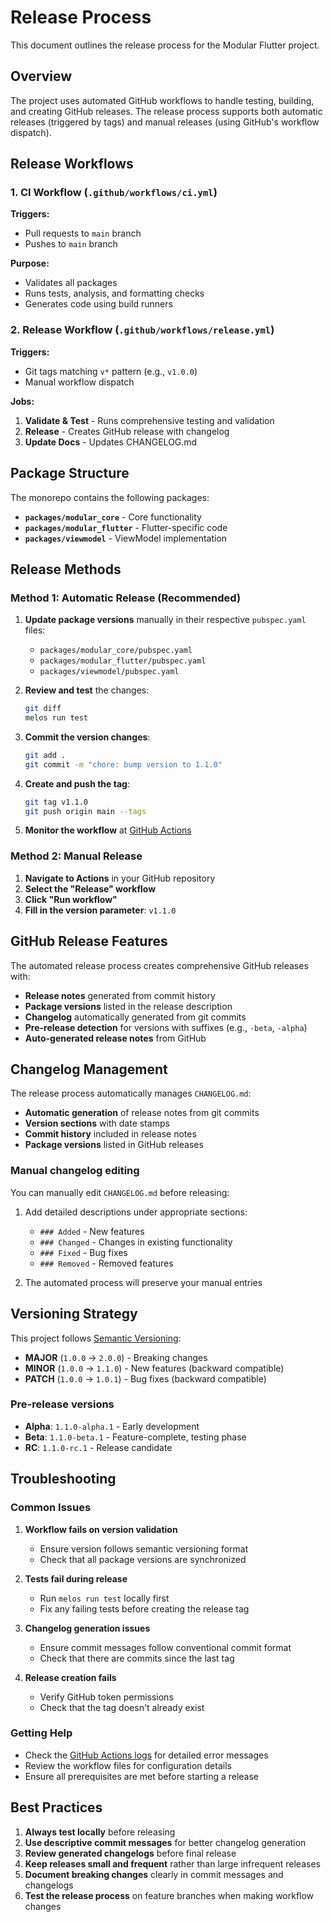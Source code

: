 # Release Process

This document outlines the release process for the Modular Flutter project.

## Overview

The project uses automated GitHub workflows to handle testing, building, and creating GitHub releases. The release process supports both automatic releases (triggered by tags) and manual releases (using GitHub's workflow dispatch).

## Release Workflows

### 1. CI Workflow (`.github/workflows/ci.yml`)

**Triggers:**

- Pull requests to `main` branch
- Pushes to `main` branch

**Purpose:**

- Validates all packages
- Runs tests, analysis, and formatting checks
- Generates code using build runners

### 2. Release Workflow (`.github/workflows/release.yml`)

**Triggers:**

- Git tags matching `v*` pattern (e.g., `v1.0.0`)
- Manual workflow dispatch

**Jobs:**

1. **Validate & Test** - Runs comprehensive testing and validation
2. **Release** - Creates GitHub release with changelog
3. **Update Docs** - Updates CHANGELOG.md

## Package Structure

The monorepo contains the following packages:

- **`packages/modular_core`** - Core functionality
- **`packages/modular_flutter`** - Flutter-specific code
- **`packages/viewmodel`** - ViewModel implementation

## Release Methods

### Method 1: Automatic Release (Recommended)

1. **Update package versions** manually in their respective `pubspec.yaml` files:
   - `packages/modular_core/pubspec.yaml`
   - `packages/modular_flutter/pubspec.yaml`
   - `packages/viewmodel/pubspec.yaml`

2. **Review and test** the changes:

   ```bash
   git diff
   melos run test
   ```

3. **Commit the version changes**:

   ```bash
   git add .
   git commit -m "chore: bump version to 1.1.0"
   ```

4. **Create and push the tag**:

   ```bash
   git tag v1.1.0
   git push origin main --tags
   ```

5. **Monitor the workflow** at [GitHub Actions](../../actions)

### Method 2: Manual Release

1. **Navigate to Actions** in your GitHub repository
2. **Select the "Release" workflow**
3. **Click "Run workflow"**
4. **Fill in the version parameter**: `v1.1.0`



## GitHub Release Features

The automated release process creates comprehensive GitHub releases with:

- **Release notes** generated from commit history
- **Package versions** listed in the release description
- **Changelog** automatically generated from git commits
- **Pre-release detection** for versions with suffixes (e.g., `-beta`, `-alpha`)
- **Auto-generated release notes** from GitHub

## Changelog Management

The release process automatically manages `CHANGELOG.md`:

- **Automatic generation** of release notes from git commits
- **Version sections** with date stamps
- **Commit history** included in release notes
- **Package versions** listed in GitHub releases

### Manual changelog editing

You can manually edit `CHANGELOG.md` before releasing:

1. Add detailed descriptions under appropriate sections:

   - `### Added` - New features
   - `### Changed` - Changes in existing functionality
   - `### Fixed` - Bug fixes
   - `### Removed` - Removed features

2. The automated process will preserve your manual entries

## Versioning Strategy

This project follows [Semantic Versioning](https://semver.org/):

- **MAJOR** (`1.0.0` → `2.0.0`) - Breaking changes
- **MINOR** (`1.0.0` → `1.1.0`) - New features (backward compatible)
- **PATCH** (`1.0.0` → `1.0.1`) - Bug fixes (backward compatible)

### Pre-release versions

- **Alpha**: `1.1.0-alpha.1` - Early development
- **Beta**: `1.1.0-beta.1` - Feature-complete, testing phase
- **RC**: `1.1.0-rc.1` - Release candidate

## Troubleshooting

### Common Issues

1. **Workflow fails on version validation**

   - Ensure version follows semantic versioning format
   - Check that all package versions are synchronized

2. **Tests fail during release**

   - Run `melos run test` locally first
   - Fix any failing tests before creating the release tag

3. **Changelog generation issues**

   - Ensure commit messages follow conventional commit format
   - Check that there are commits since the last tag

4. **Release creation fails**
   - Verify GitHub token permissions
   - Check that the tag doesn't already exist

### Getting Help

- Check the [GitHub Actions logs](../../actions) for detailed error messages
- Review the workflow files for configuration details
- Ensure all prerequisites are met before starting a release

## Best Practices

1. **Always test locally** before releasing
2. **Use descriptive commit messages** for better changelog generation
3. **Review generated changelogs** before final release
4. **Keep releases small and frequent** rather than large infrequent releases
5. **Document breaking changes** clearly in commit messages and changelogs
6. **Test the release process** on feature branches when making workflow changes
